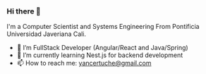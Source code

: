 ### Hi there 👋
I'm a Computer Scientist and Systems Engineering From Pontificia Universidad Javeriana Cali.
  
- 🔭 I’m FullStack Developer (Angular/React and Java/Spring)
- 🌱 I’m currently learning Nest.js for backend development
- 📫 How to reach me: yancertuche@gmail.com
<!--
**YanCarlosCertucheGrueso/YanCarlosCertucheGrueso** is a ✨ _special_ ✨ repository because its `README.md` (this file) appears on your GitHub profile.

Here are some ideas to get you started:

- 🔭 I’m currently working on ...
- 🌱 I’m currently learning ...
- 👯 I’m looking to collaborate on ...
- 🤔 I’m looking for help with ...
- 💬 Ask me about ...
- 📫 How to reach me: ...
- 😄 Pronouns: ...
- ⚡ Fun fact: ...
-->
